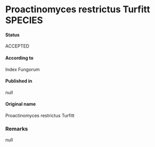 Proactinomyces restrictus Turfitt SPECIES
=======

#### Status
ACCEPTED

#### According to
Index Fungorum

#### Published in
null

#### Original name
Proactinomyces restrictus Turfitt

### Remarks
null